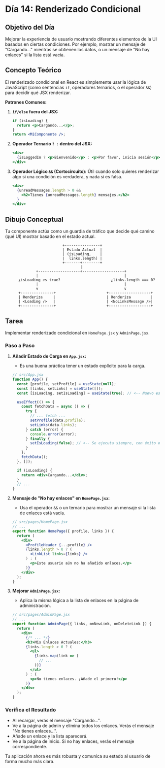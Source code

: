 # Día 14: Renderizado Condicional

## Objetivo del Día

Mejorar la experiencia de usuario mostrando diferentes elementos de la UI basados en ciertas condiciones. Por ejemplo, mostrar un mensaje de "Cargando..." mientras se obtienen los datos, o un mensaje de "No hay enlaces" si la lista está vacía.

## Concepto Teórico

El renderizado condicional en React es simplemente usar la lógica de JavaScript (como sentencias `if`, operadores ternarios, o el operador `&&`) para decidir qué JSX renderizar.

**Patrones Comunes:**

1.  **`if/else` fuera del JSX:**
    ```jsx
    if (isLoading) {
      return <p>Cargando...</p>;
    }
    return <MiComponente />;
    ```

2.  **Operador Ternario `? :` dentro del JSX:**
    ```jsx
    <div>
      {isLoggedIn ? <p>Bienvenido</p> : <p>Por favor, inicia sesión</p>}
    </div>
    ```

3.  **Operador Lógico `&&` (Cortocircuito):** Útil cuando solo quieres renderizar algo si una condición es verdadera, y nada si es falsa.
    ```jsx
    <div>
      {unreadMessages.length > 0 &&
        <h2>Tienes {unreadMessages.length} mensajes.</h2>
      }
    </div>
    ```

## Dibujo Conceptual

Tu componente actúa como un guardia de tráfico que decide qué camino (qué UI) mostrar basado en el estado actual.

```
                          +----------------+
                          | Estado Actual  |
                          | (isLoading,    |
                          |  links.length) |
                          +-------+--------+
                                  |
              +-------------------+-------------------+
              |                                       |
      ¿isLoading es true?                       ¿links.length === 0?
              |                                       |
              v                                       v
      +---------------+                       +-------------------+
      | Renderiza     |                       | Renderiza         |
      | <Loading />   |                       | <NoLinksMessage />|
      +---------------+                       +-------------------+
```

## Tarea

Implementar renderizado condicional en `HomePage.jsx` y `AdminPage.jsx`.

### Paso a Paso

1.  **Añadir Estado de Carga en `App.jsx`:**
    *   Es una buena práctica tener un estado explícito para la carga.

    ```jsx
    // src/App.jsx
    function App() {
      const [profile, setProfile] = useState(null);
      const [links, setLinks] = useState([]);
      const [isLoading, setIsLoading] = useState(true); // <-- Nuevo estado

      useEffect(() => {
        const fetchData = async () => {
          try {
            // ... fetch ...
            setProfile(data.profile);
            setLinks(data.links);
          } catch (error) {
            console.error(error);
          } finally {
            setIsLoading(false); // <-- Se ejecuta siempre, con éxito o error
          }
        };
        fetchData();
      }, []);

      if (isLoading) {
        return <div>Cargando...</div>;
      }
      // ...
    }
    ```

2.  **Mensaje de "No hay enlaces" en `HomePage.jsx`:**
    *   Usa el operador `&&` o un ternario para mostrar un mensaje si la lista de enlaces está vacía.

    ```jsx
    // src/pages/HomePage.jsx
    // ...
    export function HomePage({ profile, links }) {
      return (
        <div>
          <ProfileHeader {...profile} />
          {links.length > 0 ? (
            <LinkList links={links} />
          ) : (
            <p>Este usuario aún no ha añadido enlaces.</p>
          )}
        </div>
      );
    }
    ```

3.  **Mejorar `AdminPage.jsx`:**
    *   Aplica la misma lógica a la lista de enlaces en la página de administración.

    ```jsx
    // src/pages/AdminPage.jsx
    // ...
    export function AdminPage({ links, onNewLink, onDeleteLink }) {
      return (
        <div>
          {/* ... */}
          <h3>Mis Enlaces Actuales:</h3>
          {links.length > 0 ? (
            <ul>
              {links.map(link => (
                // ...
              ))}
            </ul>
          ) : (
            <p>No tienes enlaces. ¡Añade el primero!</p>
          )}
        </div>
      );
    }
    ```

### Verifica el Resultado

-   Al recargar, verás el mensaje "Cargando...".
-   Ve a la página de admin y elimina todos los enlaces. Verás el mensaje "No tienes enlaces...".
-   Añade un enlace y la lista aparecerá.
-   Ve a la página de inicio. Si no hay enlaces, verás el mensaje correspondiente.

Tu aplicación ahora es más robusta y comunica su estado al usuario de forma mucho más clara.
